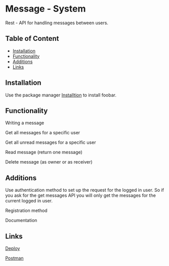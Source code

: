 
# Message - System 

Rest - API for handling messages between users.
## Table of Content
* [Installation](#Installation)
* [Functionality](#functionality)
* [Additions](#Additions)
* [Links](#Links)

## Installation

Use the package manager [Installtion](https://github.com/BoazBitt/Message-System/blob/master/requirements.txt) to install foobar.



## Functionality

Writing a message

Get all messages for a specific user

Get all unread messages for a specific user

Read message (return one message)

Delete message (as owner or as receiver)

## Additions
 Use authentication method to set up the request for the logged in user. So if you ask for the get messages API you will only get the messages for the current logged in user.

Registration method

Documentation 



## Links
[Deploy](https://boaz2119.pythonanywhere.com/)

[Postman](https://github.com/BoazBitt/Message-System/blob/master/Message%20System.postman_collection.json)
